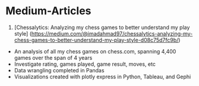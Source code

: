 # Medium-Articles

1. [Chessalytics: Analyzing my chess games to better understand my play style] (https://medium.com/@imadahmad97/chessalytics-analyzing-my-chess-games-to-better-understand-my-play-style-d08c75d7fc9b/)

* An analysis of all my chess games on chess.com, spanning 4,400 games over the span of 4 years
* Investigate rating, games played, game result, moves, etc
* Data wrangling completed in Pandas
* Visualizations created with plotly express in Python, Tableau, and Gephi
